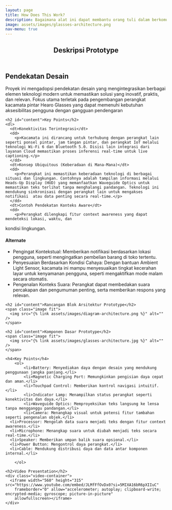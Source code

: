 ```yaml
---
layout: page
title: How Does This Work?
description: Bagaimana alat ini dapat membantu orang tuli dalam berkomunikasi 
image: assets/images/glassses-architecture.png
nav-menu: true
---
```


<!-- Main -->
<div id="main" class="alt">

<section id="one">
  <div class="inner">
    <header class="major">
      <h1>Deskripsi Prototype</h1>
    </header>
    <h2 id="content">Pendekatan Desain</h2>
    Proyek ini mengadopsi pendekatan desain yang mengintegrasikan berbagai elemen teknologi modern untuk memastikan solusi yang inovatif, praktis, dan relevan. Fokus utama terletak pada pengembangan perangkat kacamata pintar Hearo Glasses yang dapat memenuhi kebutuhan aksesibilitas pengguna dengan gangguan pendengaran

    <h2 id="content">Key Points</h2>
    <dl>
      <dt>Konektivitas Terintegrasi</dt>
      <dd>
        <p>Kacamata ini dirancang untuk terhubung dengan perangkat lain seperti ponsel pintar, jam tangan pintar, dan perangkat IoT melalui teknologi Wi-Fi 6 dan Bluetooth 5.0. Disisi lain integrasi dari layanan Cloud memastikan proses inferensi real-time untuk live captioning.</p>
      </dd>
      <dt>Konsep Ubiquitous (Keberadaan di Mana-Mana)</dt>
      <dd>
        <p>Perangkat ini memastikan keberadaan teknologi di berbagai situasi dan lingkungan. Contohnya adalah tampilan informasi melalui Heads-Up Display (HUD) yang memanfaatkan Waveguide Optics untuk memastikan teks terlihat tanpa menghalangi pandangan. Teknologi ini mendukung sinkronisasi dengan perangkat lain untuk mengakses notifikasi  atau data penting secara real-time.</p>
      </dd>
      <dt>Contoh Pendekatan Konteks Aware</dt>
      <dd>
        <p>Perangkat dilengkapi fitur context awareness yang dapat mendeteksi lokasi, waktu, dan
kondisi lingkungan.</p>
      <h4>Alternate</h4>
      <ul class="alt">
        <li>Pengingat Kontekstual: Memberikan notifikasi berdasarkan lokasi pengguna, seperti
mengingatkan pembelian barang di toko tertentu.</li>
        <li>Penyesuaian Berdasarkan Kondisi Cahaya: Dengan bantuan Ambient Light
Sensor, kacamata ini mampu menyesuaikan tingkat kecerahan layar untuk kenyamanan
pengguna, seperti mengaktifkan mode malam secara otomatis.</li>
        <li>Pengenalan Konteks Suara: Perangkat dapat membedakan suara percakapan dan
pengumuman penting, serta memberikan respons yang relevan.</li>
      </ul>
      </dd>
    </dl>

    <h2 id="content">Rancangan Blok Arsitektur Prototype</h2>
    <span class="image fit">
      <img src="{% link assets/images/diagram-architecture.png %}" alt="" />
    </span>

    <h2 id="content">Komponen Dasar Prototype</h2>
    <span class="image fit">
      <img src="{% link assets/images/glasses-architecture.jpg %}" alt="" />
    </span>
    
    <h4>Key Points</h4>
		<ol>
			<li>Battery: Menyediakan daya dengan desain yang mendukung penggunaan jangka panjang.</li>
			<li>Magnetic Charging Port: Memungkinkan pengisian daya cepat dan aman.</li>
			<li>Touchpad Control: Memberikan kontrol navigasi intuitif.</li>
			<li>Indicator Lamp: Menampilkan status perangkat seperti konektivitas dan daya.</li>
			<li>Waveguide Optics: Memproyeksikan teks langsung ke lensa tanpa mengganggu pandangan.</li>
			<li>Camera: Menangkap visual untuk potensi fitur tambahan seperti pengenalan objek.</li>
      <li>Processor: Mengolah data suara menjadi teks dengan fitur context awareness.</li>
      <li>Microphone: Menangkap suara untuk diubah menjadi teks secara real-time.</li>
      <li>Speaker: Memberikan umpan balik suara opsional.</li>
      <li>Power Button: Mengontrol daya perangkat.</li>
      <li>Cable: Mendukung distribusi daya dan data antar komponen internal.</li>

		</ol>
    
    <h2>Video Presentation</h2>
    <div class="video-container">
      <iframe width="560" height="315" src="https://www.youtube.com/embed/JLMfFfOvDx0?si=5MIXA16bR6pXIIuC"
        frameborder="0" allow="accelerometer; autoplay; clipboard-write; encrypted-media; gyroscope; picture-in-picture"
        allowfullscreen></iframe>
    </div>
  </div>
</section>
